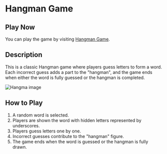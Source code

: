 # Hangman Game

## Play Now
You can play the game by visiting [Hangman Game](https://arrito.github.io/HangmanGameJS/).

## Description
This is a classic Hangman game where players guess letters to form a word. Each incorrect guess adds a part to the "hangman", and the game ends when either the word is fully guessed or the hangman is completed.

![Hangma image](./images/hg-win.png)

## How to Play
1. A random word is selected.
2. Players are shown the word with hidden letters represented by underscores.
3. Players guess letters one by one.
4. Incorrect guesses contribute to the "hangman" figure.
5. The game ends when the word is guessed or the hangman is fully drawn.
